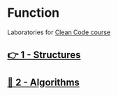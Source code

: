 # Function

Laboratories for [Clean Code course](https://github.com/BitAdemy/CleanCode)

## [👉 1 - Structures](./docs/structures.md)

## [📜 2 - Algorithms](./docs/algorithms.md)
